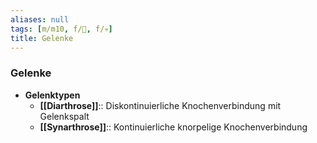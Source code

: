 ```yaml
---
aliases: null
tags: [m/m10, f/🦴, f/💀]
title: Gelenke
---
```

### Gelenke
- **Gelenktypen**
	- **[[Diarthrose]]**:: Diskontinuierliche Knochenverbindung mit Gelenkspalt
	- **[[Synarthrose]]**:: Kontinuierliche knorpelige Knochenverbindung